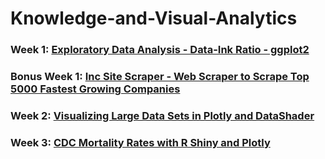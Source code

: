 # Knowledge-and-Visual-Analytics

### Week 1: [Exploratory Data Analysis - Data-Ink Ratio - ggplot2](https://rpubs.com/christianthieme/725179)

### Bonus Week 1: [Inc Site Scraper - Web Scraper to Scrape Top 5000 Fastest Growing Companies](https://rpubs.com/christianthieme/724792)

### Week 2: [Visualizing Large Data Sets in Plotly and DataShader](https://nbviewer.jupyter.org/github/christianthieme/Knowledge-and-Visual-Analytics/blob/main/Visualizing%20Large%20Data%20Sets%20in%20Plotly%20and%20DataShader.ipynb)

### Week 3: [CDC Mortality Rates with R Shiny and Plotly](https://christianthieme.shinyapps.io/Exploring_Mortality_with_Shiny/)